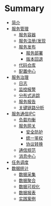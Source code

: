 # Summary

- [简介](README.md)
- [服务管理]()
  - [服务容器]()
  - [服务注册/发现]()
  - [服务发布]()
    - [服务部署]()
    - [版本回退]()
  - [代码仓库]()
  - [配置中心]()
- [服务治理]()
  - [日志]()
  - [监控报警]()
  - [分布式追踪]()
  - [服务报告]()
  - [关键链路分析]()
- [服务通信IPC]()
  - [负载均衡]()
  - [服务网关]()
    - [安全防护]()
    - [统一鉴权]()
    - [协议转换]()
  - [通信规范]()
  - [消息中心]()
- [任务调度]()
- [数据统计](数据统计.md)
  - [数据采集](stat/数据采集.md)
  - [数据聚合]()
  - [数据可视化](stat/数据可视化.md)
  - [数据报表](stat/数据报表.md)
  - [实践案例]()


